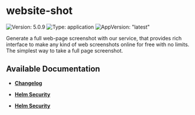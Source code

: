 # website-shot

![Version: 5.0.9](https://img.shields.io/badge/Version-5.0.9-informational?style=flat-square) ![Type: application](https://img.shields.io/badge/Type-application-informational?style=flat-square) ![AppVersion: "latest"](https://img.shields.io/badge/AppVersion-"latest"-informational?style=flat-square)

Generate a full web-page screenshot with our service, that provides rich interface to make any kind of web screenshots online for free with no limits. The simplest way to take a full page screenshot.

## Available Documentation

- [**Changelog**](CHANGELOG)

- [**Helm Security**](container-security)

- [**Helm Security**](helm-security)

